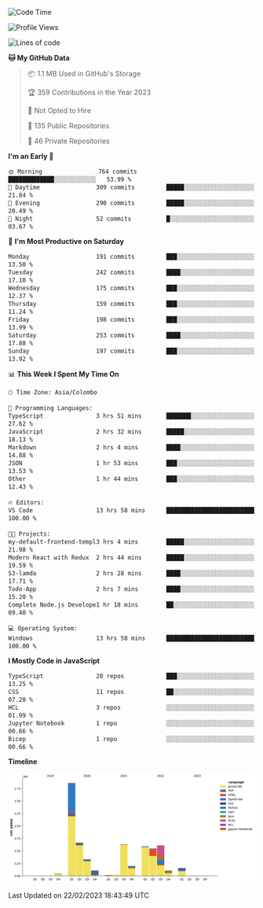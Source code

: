 
<!--START_SECTION:waka-->
![Code Time](http://img.shields.io/badge/Code%20Time-902%20hrs-blue)

![Profile Views](http://img.shields.io/badge/Profile%20Views-1-blue)

![Lines of code](https://img.shields.io/badge/From%20Hello%20World%20I%27ve%20Written-5.9%20million%20lines%20of%20code-blue)

**🐱 My GitHub Data** 

> 📦 1.1 MB Used in GitHub's Storage 
 > 
> 🏆 359 Contributions in the Year 2023
 > 
> 🚫 Not Opted to Hire
 > 
> 📜 135 Public Repositories 
 > 
> 🔑 46 Private Repositories 
 > 
**I'm an Early 🐤** 

```text
🌞 Morning                764 commits         █████████████░░░░░░░░░░░░   53.99 % 
🌆 Daytime                309 commits         █████░░░░░░░░░░░░░░░░░░░░   21.84 % 
🌃 Evening                290 commits         █████░░░░░░░░░░░░░░░░░░░░   20.49 % 
🌙 Night                  52 commits          █░░░░░░░░░░░░░░░░░░░░░░░░   03.67 % 
```
📅 **I'm Most Productive on Saturday** 

```text
Monday                   191 commits         ███░░░░░░░░░░░░░░░░░░░░░░   13.50 % 
Tuesday                  242 commits         ████░░░░░░░░░░░░░░░░░░░░░   17.10 % 
Wednesday                175 commits         ███░░░░░░░░░░░░░░░░░░░░░░   12.37 % 
Thursday                 159 commits         ███░░░░░░░░░░░░░░░░░░░░░░   11.24 % 
Friday                   198 commits         ███░░░░░░░░░░░░░░░░░░░░░░   13.99 % 
Saturday                 253 commits         ████░░░░░░░░░░░░░░░░░░░░░   17.88 % 
Sunday                   197 commits         ███░░░░░░░░░░░░░░░░░░░░░░   13.92 % 
```


📊 **This Week I Spent My Time On** 

```text
🕑︎ Time Zone: Asia/Colombo

💬 Programming Languages: 
TypeScript               3 hrs 51 mins       ███████░░░░░░░░░░░░░░░░░░   27.62 % 
JavaScript               2 hrs 32 mins       █████░░░░░░░░░░░░░░░░░░░░   18.13 % 
Markdown                 2 hrs 4 mins        ████░░░░░░░░░░░░░░░░░░░░░   14.88 % 
JSON                     1 hr 53 mins        ███░░░░░░░░░░░░░░░░░░░░░░   13.53 % 
Other                    1 hr 44 mins        ███░░░░░░░░░░░░░░░░░░░░░░   12.43 % 

🔥 Editors: 
VS Code                  13 hrs 58 mins      █████████████████████████   100.00 % 

🐱‍💻 Projects: 
my-default-frontend-templ3 hrs 4 mins        █████░░░░░░░░░░░░░░░░░░░░   21.98 % 
Modern React with Redux  2 hrs 44 mins       █████░░░░░░░░░░░░░░░░░░░░   19.59 % 
S3-lamda                 2 hrs 28 mins       ████░░░░░░░░░░░░░░░░░░░░░   17.71 % 
Todo-App                 2 hrs 7 mins        ████░░░░░░░░░░░░░░░░░░░░░   15.20 % 
Complete Node.js Develope1 hr 18 mins        ██░░░░░░░░░░░░░░░░░░░░░░░   09.40 % 

💻 Operating System: 
Windows                  13 hrs 58 mins      █████████████████████████   100.00 % 
```

**I Mostly Code in JavaScript** 

```text
TypeScript               20 repos            ███░░░░░░░░░░░░░░░░░░░░░░   13.25 % 
CSS                      11 repos            ██░░░░░░░░░░░░░░░░░░░░░░░   07.28 % 
HCL                      3 repos             ░░░░░░░░░░░░░░░░░░░░░░░░░   01.99 % 
Jupyter Notebook         1 repo              ░░░░░░░░░░░░░░░░░░░░░░░░░   00.66 % 
Bicep                    1 repo              ░░░░░░░░░░░░░░░░░░░░░░░░░   00.66 % 
```



**Timeline**

![Lines of Code chart](https://raw.githubusercontent.com/ccweerasinghe1994/ccweerasinghe1994/master/assets/bar_graph.png)


 Last Updated on 22/02/2023 18:43:49 UTC
<!--END_SECTION:waka-->
